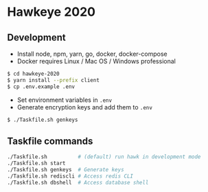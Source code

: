 # Hawkeye 2020

## Development

- Install node, npm, yarn, go, docker, docker-compose
- Docker requires Linux / Mac OS / Windows professional

```sh
$ cd hawkeye-2020
$ yarn install --prefix client
$ cp .env.example .env
```

- Set environment variables in `.env`
- Generate encryption keys and add them to `.env`

```sh
$ ./Taskfile.sh genkeys
```

## Taskfile commands

```sh
./Taskfile.sh          # (default) run hawk in development mode
./Taskfile.sh start
./Taskfile.sh genkeys  # Generate keys
./Taskfile.sh rediscli # Access redis CLI
./Taskfile.sh dbshell  # Access database shell
```
